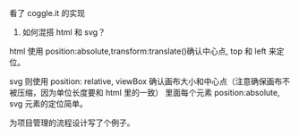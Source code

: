看了 coggle.it 的实现

1. 如何混搭 html 和 svg？

html 使用 position:absolute,transform:translate()确认中心点, top 和 left 来定位。

svg 则使用 position: relative, viewBox 确认画布大小和中心点（注意确保画布不被压缩，因为单位长度要和 html 里的一致） 里面每个元素 position:absolute, svg 元素的定位简单。

为项目管理的流程设计写了个例子。
